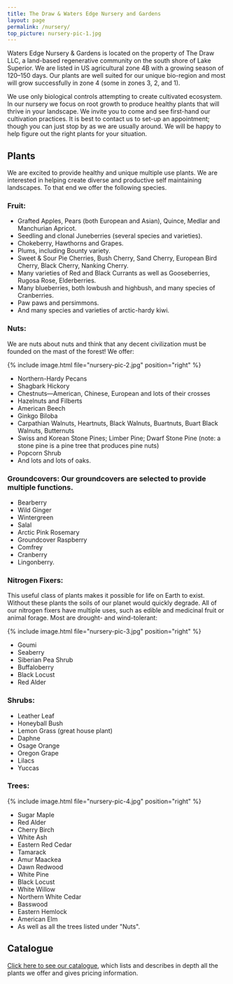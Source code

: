 ```yaml
---
title: The Draw & Waters Edge Nursery and Gardens
layout: page
permalink: /nursery/
top_picture: nursery-pic-1.jpg
---
```


Waters Edge Nursery & Gardens is located on the property of The Draw LLC, a land-based regenerative community on the south shore of Lake Superior. We are listed in US agricultural zone 4B with a growing season of 120–150 days. Our plants are well suited for our unique bio-region and most will grow successfully in zone 4 (some in zones 3, 2, and 1).

We use only biological controls attempting to create cultivated ecosystem. In our nursery we focus on root growth to produce healthy plants that will thrive in your landscape.  We invite you to come and see first-hand our cultivation practices. It is best to contact us to set-up an appointment; though you can just stop by as we are usually around.  We will be happy to help figure out the right plants for your situation.

## Plants

We are excited to provide healthy and unique multiple use plants.  We
are interested in helping create diverse and productive self maintaining landscapes.  To that end we offer the following species.

### Fruit:

+ Grafted Apples, Pears (both European and Asian), Quince, Medlar and Manchurian Apricot.
+ Seedling and clonal Juneberries (several species and varieties).
+ Chokeberry, Hawthorns and Grapes.
+ Plums, including Bounty variety.
+ Sweet & Sour Pie Cherries, Bush Cherry, Sand Cherry, European Bird Cherry, Black Cherry, Nanking Cherry.
+ Many varieties of Red and Black Currants as well as Gooseberries, Rugosa Rose, Elderberries.
+ Many blueberries, both lowbush and highbush, and many species of Cranberries.
+ Paw paws and persimmons.
+ And many species and varieties of arctic-hardy kiwi.

### Nuts:

We are nuts about nuts and think that any decent civilization must be founded on the mast of the forest! We offer:

{% include image.html file="nursery-pic-2.jpg" position="right" %}

+ Northern-Hardy Pecans
+ Shagbark Hickory
+ Chestnuts—American, Chinese, European and lots of their crosses
+ Hazelnuts and Filberts
+ American Beech
+ Ginkgo Biloba
+ Carpathian Walnuts, Heartnuts, Black Walnuts, Buartnuts, Buart Black Walnuts, Butternuts
+ Swiss and Korean Stone Pines; Limber Pine; Dwarf Stone Pine (note: a stone pine is a pine tree that produces pine nuts)
+ Popcorn Shrub
+ And lots and lots of oaks.

### Groundcovers: Our groundcovers are selected to provide multiple functions.

+ Bearberry
+ Wild Ginger
+ Wintergreen
+ Salal
+ Arctic Pink Rosemary
+ Groundcover Raspberry
+ Comfrey
+ Cranberry
+ Lingonberry.

### Nitrogen Fixers:

This useful class of plants makes it possible for life on Earth to exist. Without these plants the soils of our planet would quickly degrade. All of our nitrogen fixers have multiple uses, such as edible and medicinal fruit or animal forage. Most are drought- and wind-tolerant:

{% include image.html file="nursery-pic-3.jpg" position="right" %}

+ Goumi
+ Seaberry
+ Siberian Pea Shrub
+ Buffaloberry
+ Black Locust
+ Red Alder

### Shrubs:

+ Leather Leaf
+ Honeyball Bush
+ Lemon Grass (great house plant)
+ Daphne
+ Osage Orange
+ Oregon Grape
+ Lilacs
+ Yuccas

### Trees:

{% include image.html file="nursery-pic-4.jpg" position="right" %}

+ Sugar Maple
+ Red Alder
+ Cherry Birch
+ White Ash
+ Eastern Red Cedar
+ Tamarack
+ Amur Maackea
+ Dawn Redwood
+ White Pine
+ Black Locust
+ White Willow
+ Northern White Cedar
+ Basswood
+ Eastern Hemlock
+ American Elm
+ As well as all the trees listed under "Nuts".

## Catalogue

[Click here to see our catalogue](/assets/pdf/catalogue_2010.pdf), which lists and describes in depth all the plants we offer and gives pricing information.
